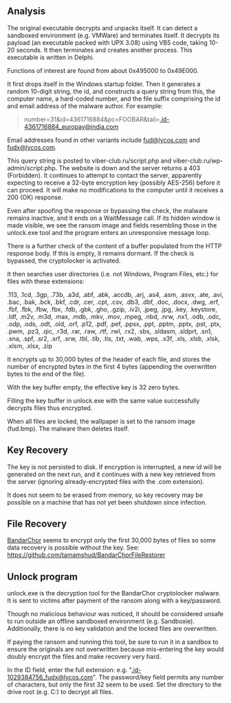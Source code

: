 Analysis
--------

The original executable decrypts and unpacks itself. It can detect a sandboxed environment (e.g. VMWare) and terminates itself. It decrypts its payload (an executable packed with UPX 3.08) using VB5 code, taking 10-20 seconds. It then terminates and creates another process. This executable is written in Delphi.

Functions of interest are found from about 0x495000 to 0x49E000.

It first drops itself in the Windows startup folder. Then it generates a random 10-digit string, the id, and constructs a query string from this, the computer name, a hard-coded number, and the file suffix comprising the id and email address of the malware author. For example:

> number=31&id=4361716884&pc=FOOBAR&tail=.id-4361716884_europay@india.com

Email addresses found in other variants include fud@lycos.com and fudx@lycos.com.

This query string is posted to viber-club.ru/script.php and viber-club.ru/wp-admin/script.php. The website is down and the server returns a 403 (Forbidden). It continues to attempt to contact the server, apparently expecting to receive a 32-byte encryption key (possibly AES-256) before it can proceed. It will make no modifications to the computer until it receives a 200 (OK) response.

Even after spoofing the response or bypassing the check, the malware remains inactive, and it ends on a WaitMessage call. If its hidden window is made visible, we see the ransom image and fields resembling those in the unlock.exe tool and the program enters an unresponsive message loop.

There is a further check of the content of a buffer populated from the HTTP response body. If this is empty, it remains dormant. If the check is bypassed, the cryptolocker is activated.

It then searches user directories (i.e. not Windows, Program Files, etc.) for files with these extensions:

.113, .1cd, .3gp, .73b, .a3d, .abf, .abk, .accdb, .arj, .as4, .asm, .asvx, .ate, .avi, .bac, .bak, .bck, .bkf, .cdr, .cer, .cpt, .csv, .db3, .dbf, .doc, .docx, .dwg, .erf, .fbf, .fbk, .fbw, .fbx, .fdb, .gbk, .gho, .gzip, .iv2i, .jpeg, .jpg, .key, .keystore, .ldf, .m2v, .m3d, .max, .mdb, .mkv, .mov, .mpeg, .nbd, .nrw, .nx1, .odb, .odc, .odp, .ods, .odt, .old, .orf, .p12, .pdf, .pef, .ppsx, .ppt, .pptm, .pptx, .pst, .ptx, .pwm, .pz3, .qic, .r3d, .rar, .raw, .rtf, .rwl, .rx2, .sbs, .sldasm, .sldprt, .sn1, .sna, .spf, .sr2, .srf, .srw, .tbl, .tib, .tis, .txt, .wab, .wps, .x3f, .xls, .xlsb, .xlsk, .xlsm, .xlsx, .zip

It encrypts up to 30,000 bytes of the header of each file, and stores the number of encrypted bytes in the first 4 bytes (appending the overwritten bytes to the end of the file).

With the key buffer empty, the effective key is 32 zero bytes.

Filling the key buffer in unlock.exe with the same value successfully decrypts files thus encrypted.

When all files are locked, the wallpaper is set to the ransom image (fud.bmp). The malware then deletes itself.



Key Recovery
------------

The key is not persisted to disk. If encryption is interrupted, a new id will be generated on the next run, and it continues with a new key retrieved from the server (ignoring already-encrypted files with the .com extension).

It does not seem to be erased from memory, so key recovery may be possible on a machine that has not yet been shutdown since infection.


File Recovery
-------------

[BandarChor](https://www.f-secure.com/weblog/archives/00002795.html) seems to encrypt only the first 30,000 bytes of files so some data recovery is possible without the key. See: https://github.com/tamamshud/BandarChorFileRestorer


Unlock program
--------------

unlock.exe is the decryption tool for the BandarChor cryptolocker malware. It is sent to victims after payment of the ransom along with a key/password.

Though no malicious behaviour was noticed, it should be considered unsafe to run outside an offline sandboxed environment (e.g. Sandboxie). Additionally, there is no key validation and the locked files are overwritten.

If paying the ransom and running this tool, be sure to run it in a sandbox to ensure the originals are not overwritten because mis-entering the key would doubly encrypt the files and make recovery very hard.


In the ID field, enter the full extension: e.g. ".id-1029384756_fudx@lycos.com". The password/key field permits any number of characters, but only the first 32 seem to be used. Set the directory to the drive root (e.g. C:\) to decrypt all files.
